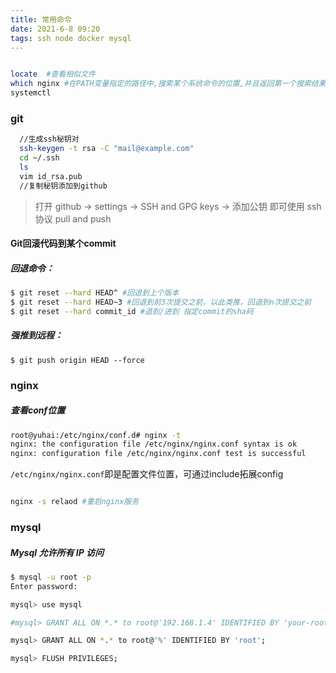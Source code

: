 ```yaml
---
title: 常用命令
date: 2021-6-8 09:20
tags: ssh node docker mysql
---
```


```sh

locate  #查看相似文件
which nginx #在PATH变量指定的路径中,搜索某个系统命令的位置,并且返回第一个搜索结果。
systemctl 
```

### git

```sh
  //生成ssh秘钥对
  ssh-keygen -t rsa -C "mail@example.com"
  cd ~/.ssh
  ls
  vim id_rsa.pub
  //复制秘钥添加到github
```

> 打开 github -> settings -> SSH and GPG keys -> 添加公钥
> 即可使用 ssh 协议 pull and push

#### Git回滚代码到某个commit

##### 回退命令：

```sh
$ git reset --hard HEAD^ #回退到上个版本
$ git reset --hard HEAD~3 #回退到前3次提交之前，以此类推，回退到n次提交之前
$ git reset --hard commit_id #退到/进到 指定commit的sha码
```
##### 强推到远程：

```
$ git push origin HEAD --force
```

### nginx

##### 查看conf位置

```sh
root@yuhai:/etc/nginx/conf.d# nginx -t
nginx: the configuration file /etc/nginx/nginx.conf syntax is ok
nginx: configuration file /etc/nginx/nginx.conf test is successful

```
`/etc/nginx/nginx.conf`即是配置文件位置，可通过include拓展config

```sh

nginx -s relaod #重启nginx服务

```

### mysql

##### Mysql 允许所有 IP 访问

```sh
$ mysql -u root -p
Enter password:

mysql> use mysql

#mysql> GRANT ALL ON *.* to root@'192.168.1.4' IDENTIFIED BY 'your-root-password';

mysql> GRANT ALL ON *.* to root@'%' IDENTIFIED BY 'root';

mysql> FLUSH PRIVILEGES;
```
